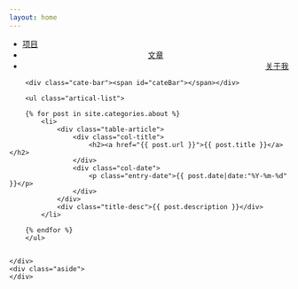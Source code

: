 ```yaml
---
layout: home
---
```


<div class="index-content article">
    <div class="section">
        <ul class="artical-cate">
            <li><a href="/"><span>项目</span></a></li>
            <li style="text-align:center"><a href="/article"><span>文章</span></a></li>
			<li class="on" style="text-align:right"><a href="/about"><span>关于我</span></a></li>
        </ul>

        <div class="cate-bar"><span id="cateBar"></span></div>

        <ul class="artical-list">
        
        {% for post in site.categories.about %}
            <li>
                <div class="table-article">
                    <div class="col-title">
                        <h2><a href="{{ post.url }}">{{ post.title }}</a></h2>
                    </div>
                    <div class="col-date">
                        <p class="entry-date">{{ post.date|date:"%Y-%m-%d" }}</p>
                    </div>
                </div>
                <div class="title-desc">{{ post.description }}</div>
            </li>

        {% endfor %}
        </ul>


    </div>
    <div class="aside">
    </div>
</div>

